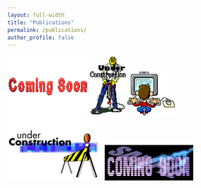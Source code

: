 ```yaml
---
layout: full-width
title: "Publications"
permalink: /publications/
author_profile: false
---
```


<!--
{% if author.googlescholar %}
  You can also find my articles on <u><a href="{{author.googlescholar}}">my Google Scholar profile</a>.</u>
{% endif %}

{% include base_path %}

{% for post in site.publications reversed %}
  {% include archive-single.html %}
{% endfor %}
-->

<img src="/images/Coming_Soon.gif" alt="Coming Soon">
<img src="/images/construction2.gif" alt="Under Construction">
<img src="/images/computer.GIF" alt="Coming Soon">
<br>
<img src="/images/construction.gif" alt="Under Construction">
<img src="/images/coming_soon_wm.gif" alt="Coming Soon">
